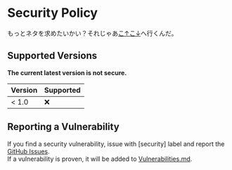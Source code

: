 # Security Policy

もっとネタを求めたいかい？それじゃあ[こ↑こ↓](SECURITY.md)へ行くんだ。

## Supported Versions

**The current latest version is not secure.**

| Version | Supported          |
| ------- | ------------------ |
| < 1.0   | :x:                |

## Reporting a Vulnerability

If you find a security vulnerability, issue with \[security\] label and report the [GitHub Issues](https://github.com/peyang-Celeron/PeyangSuperbAntiCheat/issues).  
If a vulnerability is proven, it will be added to [Vulnerabilities.md](Vulnerabilities.md).  
